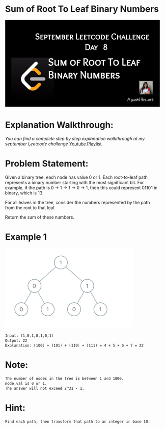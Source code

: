 Sum of Root To Leaf Binary Numbers
==========================

![alt text](https://github.com/ayushi7rawat/LeetCode/blob/master/September%20Leetcode%20Challenge/S_D08_Sum%20of%20Root%20to%20Leaf%20Binary%20Numbers/cover.jpg)

Explanation Walkthrough:
==========================
*You can find a complete step by step explanation walkthrough at my september Leetcode challenge* [Youtube Playlist](https://www.youtube.com/playlist?list=PLjaO05BrsbIP4_rYhYjB95q-IpxoIXmlm)

Problem Statement:
==========================
Given a binary tree, each node has value 0 or 1.  Each root-to-leaf path represents a binary number starting with the most significant bit.  For example, if the path is 0 -> 1 -> 1 -> 0 -> 1, then this could represent 01101 in binary, which is 13.

For all leaves in the tree, consider the numbers represented by the path from the root to that leaf.

Return the sum of these numbers.

Example 1
==========================
![alt text](https://github.com/ayushi7rawat/LeetCode/blob/master/September%20Leetcode%20Challenge/S_D08_Sum%20of%20Root%20to%20Leaf%20Binary%20Numbers/example_1.png)

```
Input: [1,0,1,0,1,0,1]
Output: 22
Explanation: (100) + (101) + (110) + (111) = 4 + 5 + 6 + 7 = 22

```

Note:
==========================
```
The number of nodes in the tree is between 1 and 1000.
node.val is 0 or 1.
The answer will not exceed 2^31 - 1.
```

Hint:
==========================
```
Find each path, then transform that path to an integer in base 10.
```
